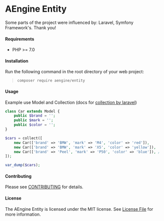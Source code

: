 AEngine Entity
==== 
Some parts of the project were influenced by: Laravel, Symfony Framework's. Thank you!

#### Requirements
* PHP >= 7.0

#### Installation
Run the following command in the root directory of your web project:
> `composer require aengine/entity`

#### Usage

Example use Model and Collection (docs for [collection by laravel](https://laravel.com/docs/5.6/collections))

```php
class Car extends Model {
    public $brand = '';
    public $mark = '';
    public $color = '';
}

$cars = collect([
    new Car(['brand' => 'BMW', 'mark' => 'M4', 'color' => 'red']),
    new Car(['brand' => 'BMW', 'mark' => 'X5', 'color' => 'yellow']),
    new Car(['brand' => 'Peel', 'mark' => 'P50', 'color' => 'blue']), // Peel Engineering Company
]);

var_dump($cars);

```

#### Contributing
Please see [CONTRIBUTING](CONTRIBUTING.md) for details.

#### License
The AEngine Entity is licensed under the MIT license. See [License File](LICENSE.md) for more information.
